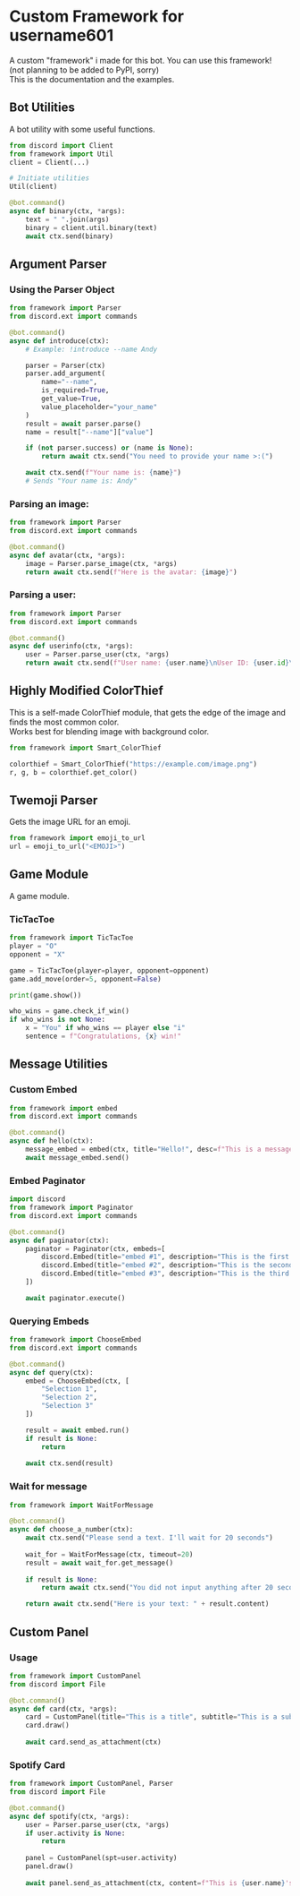 # Custom Framework for username601
A custom "framework" i made for this bot. You can use this framework!<br>
(not planning to be added to PyPI, sorry)<br>
This is the documentation and the examples.<br>

## Bot Utilities
A bot utility with some useful functions.

```py
from discord import Client
from framework import Util
client = Client(...)

# Initiate utilities
Util(client)

@bot.command()
async def binary(ctx, *args):
    text = " ".join(args)
    binary = client.util.binary(text)
    await ctx.send(binary)
```

## Argument Parser

### Using the Parser Object
```py
from framework import Parser
from discord.ext import commands

@bot.command()
async def introduce(ctx):
    # Example: !introduce --name Andy

    parser = Parser(ctx)
    parser.add_argument(
        name="--name",
        is_required=True,
        get_value=True,
        value_placeholder="your_name"
    )
    result = await parser.parse()
    name = result["--name"]["value"]

    if (not parser.success) or (name is None):
        return await ctx.send("You need to provide your name >:(")

    await ctx.send(f"Your name is: {name}")
    # Sends "Your name is: Andy"
```

### Parsing an image:
```py
from framework import Parser
from discord.ext import commands

@bot.command()
async def avatar(ctx, *args):
    image = Parser.parse_image(ctx, *args)
    return await ctx.send(f"Here is the avatar: {image}")
```

### Parsing a user:
```py
from framework import Parser
from discord.ext import commands

@bot.command()
async def userinfo(ctx, *args):
    user = Parser.parse_user(ctx, *args)
    return await ctx.send(f"User name: {user.name}\nUser ID: {user.id}\nUser Avatar URL: {user.avatar_url}")
```

## Highly Modified ColorThief
This is a self-made ColorThief module, that gets the edge of the image and finds the most common color.<br>
Works best for blending image with background color.<br>

```py
from framework import Smart_ColorThief

colorthief = Smart_ColorThief("https://example.com/image.png")
r, g, b = colorthief.get_color()
```

## Twemoji Parser
Gets the image URL for an emoji.

```py
from framework import emoji_to_url
url = emoji_to_url("<EMOJI>")
```

## Game Module
A game module.

### TicTacToe
```py
from framework import TicTacToe
player = "O"
opponent = "X"

game = TicTacToe(player=player, opponent=opponent)
game.add_move(order=5, opponent=False)

print(game.show())

who_wins = game.check_if_win()
if who_wins is not None:
    x = "You" if who_wins == player else "i"
    sentence = f"Congratulations, {x} win!"
```

## Message Utilities

### Custom Embed
```py
from framework import embed
from discord.ext import commands

@bot.command()
async def hello(ctx):
    message_embed = embed(ctx, title="Hello!", desc=f"This is a message from {ctx.bot.user.name}")
    await message_embed.send()
```

### Embed Paginator
```py
import discord
from framework import Paginator
from discord.ext import commands

@bot.command()
async def paginator(ctx):
    paginator = Paginator(ctx, embeds=[
        discord.Embed(title="embed #1", description="This is the first embed"),
        discord.Embed(title="embed #2", description="This is the second embed"),
        discord.Embed(title="embed #3", description="This is the third embed")
    ])

    await paginator.execute()
```

### Querying Embeds
```py
from framework import ChooseEmbed
from discord.ext import commands

@bot.command()
async def query(ctx):
    embed = ChooseEmbed(ctx, [
        "Selection 1",
        "Selection 2",
        "Selection 3"
    ])

    result = await embed.run()
    if result is None:
        return
    
    await ctx.send(result)
```

### Wait for message

```py
from framework import WaitForMessage

@bot.command()
async def choose_a_number(ctx):
    await ctx.send("Please send a text. I'll wait for 20 seconds")
	
	wait_for = WaitForMessage(ctx, timeout=20)
	result = await wait_for.get_message()
	
	if result is None:
		return await ctx.send("You did not input anything after 20 seconds >:(")

	return await ctx.send("Here is your text: " + result.content)
```

## Custom Panel

### Usage
```py
from framework import CustomPanel
from discord import File

@bot.command()
async def card(ctx, *args):
    card = CustomPanel(title="This is a title", subtitle="This is a subtitle.", description="This is a card", icon="https://example.com/image.png", font="/path/to/font.ttf")
    card.draw()
    
    await card.send_as_attachment(ctx)
```

### Spotify Card
```py
from framework import CustomPanel, Parser
from discord import File

@bot.command()
async def spotify(ctx, *args):
    user = Parser.parse_user(ctx, *args)
    if user.activity is None:
        return
    
    panel = CustomPanel(spt=user.activity)
    panel.draw()
    
    await panel.send_as_attachment(ctx, content=f"This is {user.name}'s spotify card!")
```
